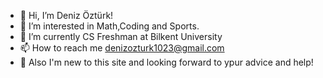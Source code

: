 - 👋 Hi, I’m Deniz Öztürk!
- 👀 I’m interested in Math,Coding and Sports.
- 🌱 I’m currently CS Freshman at Bilkent University
- 📫 How to reach me denizozturk1023@gmail.com
- 👀 Also I'm new to this site and looking forward to ypur advice and help!

<!---
denizozturkk/denizozturkk is a ✨ special ✨ repository because its `README.md` (this file) appears on your GitHub profile.
You can click the Preview link to take a look at your changes.
--->
